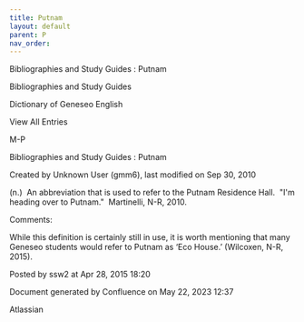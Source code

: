```yaml
---
title: Putnam
layout: default
parent: P
nav_order:
---
```


Bibliographies and Study Guides : Putnam

Bibliographies and Study Guides

Dictionary of Geneseo English

View All Entries

M-P

Bibliographies and Study Guides : Putnam

Created by  Unknown User (gmm6), last modified on Sep 30, 2010

(n.)  An abbreviation that is used to refer to the Putnam Residence Hall.  &quot;I'm heading over to Putnam.&quot;  Martinelli, N-R, 2010.

Comments:

While this definition is certainly still in use, it is worth mentioning that many Geneseo students would refer to Putnam as ‘Eco House.’ (Wilcoxen, N-R, 2015).

Posted by ssw2 at Apr 28, 2015 18:20

Document generated by Confluence on May 22, 2023 12:37

Atlassian
